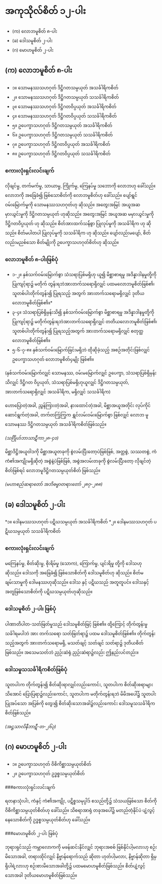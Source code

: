 # အကုသိုလ်စိတ် ၁၂-ပါး
  * (က) လောဘမူစိတ် ၈-ပါး
  * (ခ) ဒေါသမူစိတ် ၂-ပါး
  * (ဂ) မောဟမူစိတ် ၂-ပါး

## (က) လောဘမူစိတ် ၈-ပါး

* ၁။ သောမနဿသဟဂုတ်  ဒိဋ္ဌိဂတသမ္ပယုတ်   အသင်္ခါရိကစိတ်
* ၂။ သောမနဿသဟဂုတ်  ဒိဋ္ဌိဂတသမ္ပယုတ်   သသင်္ခါရိကစိတ်
* ၃။ သောမနဿသဟဂုတ်  ဒိဋ္ဌိဂတဝိပ္ပယုတ်   အသင်္ခါရိကစိတ်
* ၄။ သောမနဿသဟဂုတ်  ဒိဋ္ဌိဂတဝိပ္ပယုတ်   သသင်္ခါရိကစိတ်
* ၅။ ဥပေက္ခာသဟဂုတ်    ဒိဋ္ဌိဂတသမ္ပယုတ်  အသင်္ခါရိကစိတ်
* ၆။ ဥပေက္ခာသဟဂုတ််    ဒိဋ္ဌိဂတသမ္ပယုတ်  သသင်္ခါရိကစိတ်
* ၇။ ဥပေက္ခာသဟဂုတ််    ဒိဋ္ဌိဂတဝိပ္ပယုတ်   အသင်္ခါရိကစိတ်
* ၈။ ဥပေက္ခာသဟဂုတ််    ဒိဋ္ဌိဂတဝိပ္ပယုတ်   သသင်္ခါရိကစိတ်

### စကားလုံးရှင်းလင်းချက်

လိုချင်မှု,  တက်မက်မှု, သာယာမှု, ကြိုက်မှု, ကြေနပ်မှု သဘောကို လောဘဟု ခေါ်သည်။  လောဘကို
အခြေခံ၍ ဖြစ်သောစိတ်ကို လောဘမူစိတ်ဟု ခေါ်သည်။ ပျော်ရွင်ဝမ်းမြောက်မှုကို သောမနဿသဟဂုတ်ဟု
ဆိုသည်။ အတွေးအမြင် အယူအဆ မှားယွင်းမှုကို ဒိဋ္ဌိဂတသမ္ပယုတ် ဟုဆိုသည်။ အတွေးအမြင် အယူအဆ
မမှားယွင်းမှုကို  ဒိဋ္ဌိဂတဝိပ္ပယုတ် ဟု ဆိုသည်။ စိတ်အားထက်သန််စွာ  ပြုလုပ်မှုကို အသင်္ခါရိက ဟု ဆို
သည်။  စိတ်မပါတပါ  ပြုလုပ်မှုကို သသင်္ခါရိက ဟု ဆိုသည်။ ပျော်လည်းမပျော်, စိတ်လည်းမညစ်သော
စိတ်မျိုးကို ဥပေက္ခာသဟဂုတ်စိတ်ဟု ဆိုသည်။

### လောဘမူစိတ် ၈-ပါးဖြစ်ပုံ

* ၁-၂။ နှစ်သက်ဝမ်းမြောက်စွာ သံသရာပြစ်မရှိဟု ယူ၍ မိစ္ဆာစာရမှု အဒိန္နာဒါနမှုတို့ကို ပြုကျင့်ရာ၌ မတိုက်
  တွန်းရဘဲအားတက်သရောရှိလျှင် ပထမလောဘမူစိတ်ဖြစ်၏၊ သူတစ်ပါးတိုက်တွန်း၍ ပြုရသည့်
  အတွက် အားတက်သရောမရှိလျှင် ဒုတိယလောဘမူစိတ်ဖြစ်၏။*
* ၃-၄။ သံသရာပြစ်ရှိမှန်းသိ၍ နှစ်သက်ဝမ်းမြောက်စွာ မိစ္ဆာစာရမှု အဒိန္နာဒါနမှုတို့ကို ပြုကျင့်ရာ၌
  မတိုက်တွန်းရဘဲအားတက်သရောရှိလျှင် တတိယလောဘမူစိတ်ဖြစ်၏၊ သူတစ်ပါးတိုက်တွန်း၍
  ပြုရသည့်အတွက် အားတက်သရောမရှိလျှင် စတုတ္ထလောဘမူစိတ်ဖြစ်၏။
* ၅-၆-၇-၈။ နှစ်သက်ဝမ်းမြောက်ခြင်းမရှိဘဲ ထိုဆိုခဲ့သည့် အစဉ်အတိုင်းဖြစ်လျှင် ဥပေက္ခာသဟဂုတ်
  လောဘမူစိတ်၄မျိုး ဖြစ်၏။

(နှစ်သက်ဝမ်းမြောက်လျှင် သောမနဿ, ဝမ်းမမြောက်လျှင် ဥပေက္ခာ, သံသရာပြစ်ရှိမှန်းသိလျှင် ဒိဋ္ဌိဂတ
ဝိပ္ပယုတ်, သံသရာပြစ်မရှိဟုယူလျှင် ဒိဋ္ဌိဂတသမ္ပယုတ်, အားတက်သရောရှိလျှင် အသင်္ခါရိက, မရှိလျှင်
သသင်္ခါရိက)

ဟောပြောတဲ့အခါ,  ညွှန်ကြားတဲ့အခါ, နားထောင်တဲ့အခါ,
မိစ္ဆာအယူအတိုင်း လုပ်ကိုင်ဆောင်ရွက်တဲ့အခါ, တက်တကြွ်ကြွက ရွှင်လမ်းဝမ်းမြောက်စွာ ဖြစ်လျှင် လောဘ
မူ သောမနဿ ဒိဋ္ဌိဂတသမ္ပယုတ် အသင်္ခါရိကစိတ်ဖြစ်သည်။

*(သင်္ဂြိုဟ်ဘာသာဋီကာ၂၈-၄ဝ)*

မိစ္ဆာဒိဋ္ဌိအယူဝါဒကို မိစ္ဆာအယူတခုကို စွဲလမ်းပြီးတော့ပဲဖြစ်ဖြစ်, အတ္တစွဲ, သဿတစွဲ, ကံ ကံ၏အကျိုးမရှိဆိုတဲ့
အစွဲနဲ့ပဲဖြစ်ဖြစ်, အစွဲအလမ်းတခုကို  စွဲလမ်းပြီးတော့ လိုချင်တဲ့စိတ်ဖြစ်ရင် လောဘမူဒိဋ္ဌိဂတသမ္ပယုတ်စိတ်
ဖြစ်သည်။

*(မဟာစည်ဆရာတော် အဘိဓမ္မာတရားတော် ၂၈၇-၂၈၈)*

## (ခ) ဒေါသမူစိတ် ၂-ပါး
*၁။ ဒေါနမဿသဟဂုတ် ပဋိဃသမ္ပယုတ် အသင်္ခါရိကစိတ်
*၂။ ဒေါနမဿသဟဂုတ် ပဋိဃသမ္ပယုတ် သသင်္ခါရိကစိတ်

### စကားလုံးရှင်းလင်းချက်

မကြေနပ်မှု, စိတ်ဆိုးမှု, စိုးရိမ်မှု (သောက), ကြောက်မှု, ပျင်းရိမှု တို့ကို ဒေါသဟုဆိုသည်။ ဒေါသကို
အခြေခံ၍ ဖြစ်သောစိတ်ကို ဒေါသမူစိတ်ဟု ဆိုသည်။ စိတ်မချမ်းသာမှုကို ဒေါမနဿဟုဆိုသည်။ ဒေါသ
နှင့် ပဋိဃသည် အတူတူပင်။ ဒေါသနှင့်အတူဖြစ်သောစိတ်ကို ပဋိဃသမ္ပယုတ်ဟုဆိုသည်။

### ဒေါသမူစိတ် ၂-ပါး ဖြစ်ပုံ

ပါဏာတိပါတ-သတ်ဖြတ်မှုသည် ဒေါသမူစိတ်ဖြင့် ဖြစ်၏။ ထို့ကြောင့် တိုက်တွန်းမှု သင်္ခါရမပါဘဲ
အား တက်သရော သတ်ဖြတ်ရာ၌ ပထမ ဒေါသမူစိတ်ဖြစ်၏။ တိုက်တွန်းသည့်အတွက် အားတက်သရောမရှိ,
မသတ်ချင့်  သတ်ချင်  သတ်ရာ၌  ဒုတိယစိတ်ဖြစ်သည်။  အသေမသတ်ဘဲ  ညှဉ်းဆဲရုံ  ညှဉ်းဆဲရာ၌လည်း
ဤနည်းပင်တည်း။

### ဒေါသမှုသသင်္ခါရိကစိတ်ဖြစ်ပုံ

သူတပါးက တိုက်တွန်း၍ စိတ်ဆိုးရာလျှင်လည်းကောင်း, သူတပါးက စိတ်ဆိုးစရာများ  သိအောင်
ပြောပြရာ၌လည်းကောင်း,      သူတပါးက  မတိုက်တွန်းရဘဲ  မိမိအပေါ်၌  သူတပါးပြုအပ်သော  အပြစ်ကို
တွေး၍ စိတ်ဆိုးသောအခါ၌လည်းကောင်း ဒေါသမူသသင်္ခါရိကစိတ်ဖြစ်သည်။

*(အဋ္ဌသာလိနီဘာဋီ-တ-၂၆၃)*

## (ဂ) မောဟမူစိတ် ၂-ပါး

* ၁။ ဥပေက္ခာသဟဂုတ် ဝိစိကိစ္ဆာသမ္ပယုတ်စိတ်
* ၂။ ဥပေက္ခာသဟဂုတ် ဥဒ္ဓစ္စသမ္ပယုတ်စိတ်

###စကားလုံးရှင်းလင်းချက်

ရတနာသုံးပါး, ကံနှင့် ကံ၏အကျိုး, ပဋိစ္စသမုပ္ပါဒ် စသည်တို့၌ သံသယဖြစ်သော စိတ်ကို
ဝိစိကိစ္ဆာသမ္ပယုတ်စိတ်ဟု ခေါ်သည်။ သိစရာအာရုံ တခုအပေါ်၌ မတည်တံ့နိုင်ပဲ ပျံ့လွင့်နေသောစိတ်ကို
ဥဒ္ဓစ္စသမ္ပယုတ်စိတ်ဟု ခေါ်သည်။

###မောဟမူစိတ် ၂-ပါး ဖြစ်ပုံ

ဘုရားရှင်သည်  ကမ္ဘာလောကကို မဖန်ဆင်းနိုင်လျှင်  ဘုရားအစစ် ဖြစ်နိုင်ပါ့မလားဟု
စဉ်းမိသောအခါ, တရားထိုင်လျှင် နိဗ္ဗာန်ရောက်သည် ဆိုတာ ဟုတ်ပါ့မလား, နိဗ္ဗာန်ဆိုတာ ရှိမှရှိပါရဲ့လားဟု
စဉ်းစားမိသောအခါတို့၌ ပထမမောဟမူစိတ်ဖြစ်သည်။ စိတ်ပျံ့လွင့်သောအခါ  ဒုတိယမောဟမူစိတ်ဖြစ်သည်။